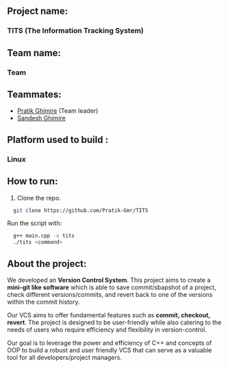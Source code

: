 ## Project name:
### TITS (The Information Tracking System)

## Team name: 
### Team 
 
## Teammates:
* [Pratik Ghimire](https://github.com/Pratik-Gmr) (Team leader)
* [Sandesh Ghimire](https://github.com/Sandesh-Ghimire-0)
 
## Platform used to build : 
### Linux
 
## How to run:
1. Clone the repo.
```sh
  git clone https://github.com/Pratik-Gmr/TITS
```
Run the script with:
```sh
  g++ main.cpp -o tits
  ./tits <command>
```
## About the project:
We developed an **Version Control System**. This project aims to create a **mini-git like software** which is able to save commit/sbapshot of a project, check different versions/commits, and revert back to one of the versions within the commit history.
 
Our VCS aims to offer fundamental features such as **commit, checkout, revert**. The project is designed to be user-friendly while also catering to the needs of users who require efficiency and flexibility in version-control.
 
Our goal is to leverage the power and efficiency of C++ and concepts of OOP to build a robust and user friendly VCS that can serve as a valuable tool for all developers/project managers.
 
